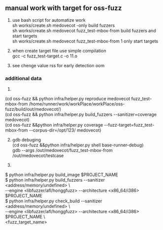 ## manual work with target for oss-fuzz

1. use bash script for automatize work  
sh works/create.sh medovecot -only build fuzzers  
sh works/create.sh medovecot fuzz_test-mbox-from build fuzzers and start targets  
sh works/create.sh medovecot fuzz_test-mbox-from 1 only start targets  

2. when create target file use simple compilation  
gcc -c fuzz_test-target.c -o 11.o

3. see chenge value rss for early detection oom

### additional data  
1.  
(cd oss-fuzz && python infra/helper.py reproduce medovecot fuzz_test-mbox-from /home/runner/work/workPlace/workPlace/oss-fuzz/build/out/medovecot/)  
(cd oss-fuzz && python infra/helper.py build_fuzzers --sanitizer=coverage medovecot)  
(cd oss-fuzz &&python infra/helper.py coverage --fuzz-target=fuzz_test-mbox-from --corpus-dir=/opt/123/ medovecot)  

2.  gdb debuging  
(cd oss-fuzz &&python infra/helper.py shell base-runner-debug)  
gdb --args /out/medovecot/fuzz_test-mbox-from /out/medovecot/testcase  

3.  
$ python infra/helper.py build_image $PROJECT_NAME  
$ python infra/helper.py build_fuzzers --sanitizer <address/memory/undefined> \  
    --engine <libfuzzer/afl/honggfuzz> --architecture <x86_64/i386> $PROJECT_NAME  
$ python infra/helper.py check_build  --sanitizer <address/memory/undefined> \  
    --engine <libfuzzer/afl/honggfuzz> --architecture <x86_64/i386> $PROJECT_NAME \  
    <fuzz_target_name>  
	
	


